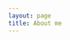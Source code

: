 ```yaml
---
layout: page
title: About me
---
```

<script setup>
import {
  VPTeamPage,
  VPTeamPageTitle,
  VPTeamMembers
} from 'vitepress/theme'

const members = [
  {
    avatar: '/assets/images/profile.png',
    name: 'Kai Wedekind',
    title: 'Creator, Tech Enthusiast',
    links: [
      { icon: 'linkedin', link: 'https://www.linkedin.com/in/kaiwedekind'},
      { icon: 'github', link: 'https://github.com/KaiWedekind' }
    ]
  }
]
</script>

<VPTeamPage>
  <VPTeamPageTitle>
    <template #title>
      About me
    </template>
    <template #lead>
      I'm a developer and avid tech enthusiast. I'm well-versed in the intricacies of software development, constantly exploring new technologies and staying at the forefront of industry trends.
I'm a dedicated advocate for continuous learning, always eager to expand my knowledge and explore the ever-evolving landscape of technology.
    </template>
  </VPTeamPageTitle>
  <VPTeamMembers
    :members="members"
  />
</VPTeamPage>